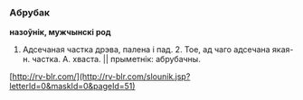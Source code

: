 ### Абрубак
**назоўнік, мужчынскі род**

1. Адсечаная частка дрэва, палена і пад. 2. Тое, ад чаго адсечана якая-н. частка. А. хваста. || прыметнік: абрубачны.

<a rel="author">[http://rv-blr.com/](http://rv-blr.com/slounik.jsp?letterId=0&maskId=0&pageId=51)</a>
